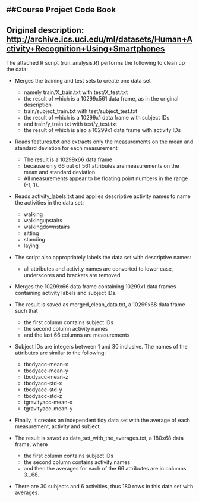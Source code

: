 ##Course Project Code Book
--------------------------
Original description: http://archive.ics.uci.edu/ml/datasets/Human+Activity+Recognition+Using+Smartphones
---------------------------------------------------------------------------------------------------------
The attached R script (run_analysis.R) performs the following to clean up the data:

* Merges the training and test sets to create one data set
  * namely train/X_train.txt with test/X_test.txt
  * the result of which is a 10299x561 data frame, as in the original description 
  * train/subject_train.txt with test/subject_test.txt
  * the result of which is a 10299x1 data frame with subject IDs
  * and train/y_train.txt with test/y_test.txt
  * the result of which is also a 10299x1 data frame with activity IDs

* Reads features.txt and extracts only the measurements on the mean and standard deviation for each measurement
  * The result is a 10299x66 data frame
  * because only 66 out of 561 attributes are measurements on the mean and standard deviation
  * All measurements appear to be floating point numbers in the range (-1, 1).

* Reads activity_labels.txt and applies descriptive activity names to name the activities in the data set:
  * walking
  * walkingupstairs
  * walkingdownstairs
  * sitting
  * standing
  * laying

* The script also appropriately labels the data set with descriptive names: 
  * all attributes and activity names are converted to lower case, underscores and brackets are removed
  
* Merges the 10299x66 data frame containing 10299x1 data frames containing activity labels and subject IDs.
* The result is saved as merged_clean_data.txt, a 10299x68 data frame such that 
  * the first column contains subject IDs
  * the second column activity names
  * and the last 66 columns are measurements
  
* Subject IDs are integers between 1 and 30 inclusive. The names of the attributes are similar to the following:
  * tbodyacc-mean-x 
  * tbodyacc-mean-y 
  * tbodyacc-mean-z 
  * tbodyacc-std-x 
  * tbodyacc-std-y 
  * tbodyacc-std-z 
  * tgravityacc-mean-x 
  * tgravityacc-mean-y

* Finally, it creates an independent tidy data set with the average of each measurement, activity and subject. 
* The result is saved as data_set_with_the_averages.txt, a 180x68 data frame, where
  * the first column contains subject IDs
  * the second column contains activity names
  * and then the averages for each of the 66 attributes are in columns 3...68. 
  
* There are 30 subjects and 6 activities, thus 180 rows in this data set with averages.
